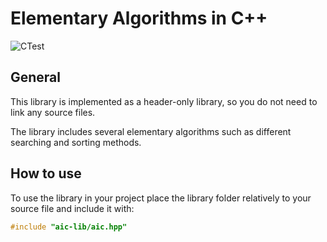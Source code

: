 # Elementary Algorithms in C++

![CTest](https://github.com/icecoldgold773/adic/actions/workflows/cmake-tests.yml/badge.svg?branch=main)

## General

This library is implemented as a header-only library, so you do not need to link any source files.

The library includes several elementary algorithms such as different searching and sorting methods.

## How to use

To use the library in your project place the library folder relatively to your source file and include it with:

```cpp
#include "aic-lib/aic.hpp"
```
